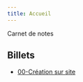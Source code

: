 ```yaml
---
title: Accueil
---
```


Carnet de notes

## Billets

- [00-Création sur site](/posts/2023-11-03-creation-du-site.html)